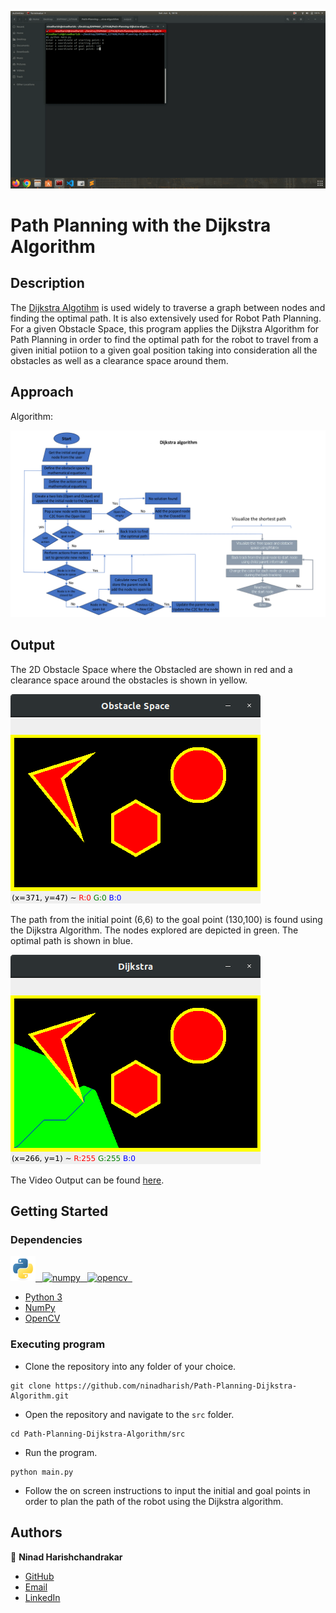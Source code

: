 ![alt text](/output/output.gif)

# Path Planning with the Dijkstra Algorithm

## Description

The [Dijkstra Algotihm](https://en.wikipedia.org/wiki/Dijkstra%27s_algorithm) is used widely to traverse a graph between nodes and finding the optimal path. It is also extensively used for Robot Path Planning. For a given Obstacle Space, this program applies the Dijkstra Algorithm for Path Planning in order to find the optimal path for the robot to travel from a given initial potiion to a given goal position taking into consideration all the obstacles as well as a clearance space around them.

## Approach

Algorithm:

![alt text](/output/flo.png)

## Output

The 2D Obstacle Space where the Obstacled are shown in red and a clearance space around the obstacles is shown in yellow.

![alt text](/output/output1.png)

The path from the initial point (6,6) to the goal point (130,100) is found using the Dijkstra Algorithm. The nodes explored are depicted in green. The optimal path is shown in blue.

![alt text](/output/output2.png)


The Video Output can be found [here](https://drive.google.com/file/d/1oppuylvXl61TDRY4Bmon5KPglXFWiiMg/view?usp=sharing).


## Getting Started

### Dependencies

<p align="left"> 
<a href="https://www.python.org" target="_blank" rel="noreferrer"> <img src="https://raw.githubusercontent.com/devicons/devicon/master/icons/python/python-original.svg" alt="python" width="40" height="40"/>&ensp; </a>
<a href="https://numpy.org/" target="_blank" rel="noreferrer"> <img src="https://www.codebykelvin.com/learning/python/data-science/numpy-series/cover-numpy.png" alt="numpy" width="40" height="40"/>&ensp; </a>
<a href="https://opencv.org/" target="_blank" rel="noreferrer"> <img src="https://avatars.githubusercontent.com/u/5009934?v=4&s=400" alt="opencv" width="40" height="40"/>&ensp; </a>

* [Python 3](https://www.python.org/)
* [NumPy](https://numpy.org/)
* [OpenCV](https://opencv.org/)


### Executing program

* Clone the repository into any folder of your choice.
```
git clone https://github.com/ninadharish/Path-Planning-Dijkstra-Algorithm.git
```

* Open the repository and navigate to the `src` folder.
```
cd Path-Planning-Dijkstra-Algorithm/src
```

* Run the program.
```
python main.py
```

* Follow the on screen instructions to input the initial and goal points in order to plan the path of the robot using the Dijkstra algorithm.


## Authors

👤 **Ninad Harishchandrakar**

* [GitHub](https://github.com/ninadharish)
* [Email](mailto:ninad.harish@gmail.com)
* [LinkedIn](https://linkedin.com/in/ninadharish)
